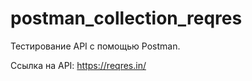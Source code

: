 # postman_collection_reqres

Тестирование API с помощью Postman.

Ссылка на API: https://reqres.in/
